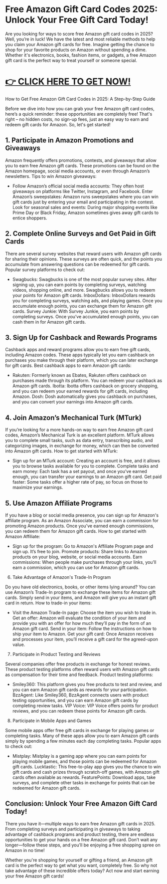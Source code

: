 # Free Amazon Gift Card Codes 2025: Unlock Your Free Gift Card Today!

Are you looking for ways to score free Amazon gift card codes in 2025? Well, you’re in luck! We have the latest and most reliable methods to help you claim your Amazon gift cards for free. Imagine getting the chance to shop for your favorite products on Amazon without spending a dime. Whether it's electronics, books, fashion items, or gadgets, a free Amazon gift card is the perfect way to treat yourself or someone special.

# [👉 CLICK HERE TO GET NOW!](https://fovie.xyz/prize/free-amazon-gift-cards.html)

How to Get Free Amazon Gift Card Codes in 2025: A Step-by-Step Guide

Before we dive into how you can grab your free Amazon gift card codes, here’s a quick reminder: these opportunities are completely free! That's right – no hidden costs, no sign-up fees, just an easy way to earn and redeem gift cards for Amazon. So, let's get started!

## 1. Participate in Amazon Promotions and Giveaways

Amazon frequently offers promotions, contests, and giveaways that allow you to earn free Amazon gift cards. These promotions can be found on the Amazon homepage, social media accounts, or even through Amazon’s newsletters.
Tips to win Amazon giveaways:

  *  Follow Amazon’s official social media accounts: They often host giveaways on platforms like Twitter, Instagram, and Facebook.
    Enter Amazon’s sweepstakes: Amazon runs sweepstakes where you can win gift cards just by entering your email and participating in the contest.
    Look for seasonal sales and events: During major shopping events like Prime Day or Black Friday, Amazon sometimes gives away gift cards to entice shoppers.

## 2. Complete Online Surveys and Get Paid in Gift Cards

There are several survey websites that reward users with Amazon gift cards for sharing their opinions. These surveys are often quick, and the points you accumulate from answering questions can be redeemed for gift cards.
Popular survey platforms to check out:

   * Swagbucks: Swagbucks is one of the most popular survey sites. After signing up, you can earn points by completing surveys, watching videos, shopping online, and more. Swagbucks allows you to redeem your points for Amazon gift cards.
    InboxDollars: InboxDollars rewards you for completing surveys, watching ads, and playing games. Once you accumulate enough points, you can exchange them for Amazon gift cards.
    Survey Junkie: With Survey Junkie, you earn points by completing surveys. Once you’ve accumulated enough points, you can cash them in for Amazon gift cards.

## 3. Sign Up for Cashback and Rewards Programs

Cashback apps and reward programs allow you to earn free gift cards, including Amazon codes. These apps typically let you earn cashback on purchases you make through their platform, which you can later exchange for gift cards.
Best cashback apps to earn Amazon gift cards:

   * Rakuten: Formerly known as Ebates, Rakuten offers cashback on purchases made through its platform. You can redeem your cashback as Amazon gift cards.
    Ibotta: Ibotta offers cashback on grocery shopping, and you can redeem your earned rewards for gift cards, including Amazon.
    Dosh: Dosh automatically gives you cashback on purchases, and you can convert your earnings into Amazon gift cards.

## 4. Join Amazon’s Mechanical Turk (MTurk)

If you’re looking for a more hands-on way to earn free Amazon gift card codes, Amazon’s Mechanical Turk is an excellent platform. MTurk allows you to complete small tasks, such as data entry, transcribing audio, and categorizing images, in exchange for money, which can then be converted into Amazon gift cards.
How to get started with MTurk:

   * Sign up for an MTurk account: Creating an account is free, and it allows you to browse tasks available for you to complete.
    Complete tasks and earn money: Each task has a set payout, and once you’ve earned enough, you can transfer your earnings to an Amazon gift card.
    Get paid faster: Some tasks offer a higher rate of pay, so focus on those to maximize your earnings.

## 5. Use Amazon Affiliate Programs

If you have a blog or social media presence, you can sign up for Amazon's affiliate program. As an Amazon Associate, you can earn a commission for promoting Amazon products. Once you’ve earned enough commissions, you can redeem them for Amazon gift cards.
How to get started with Amazon Affiliate:

   * Sign up for the program: Go to Amazon's Affiliate Program page and sign up. It’s free to join.
    Promote products: Share links to Amazon products on your blog, website, or social media accounts.
    Earn commissions: When people make purchases through your links, you’ll earn a commission, which you can use for Amazon gift cards.

6. Take Advantage of Amazon's Trade-In Program

Do you have old electronics, books, or other items lying around? You can use Amazon’s Trade-In program to exchange these items for Amazon gift cards. Simply send in your items, and Amazon will give you an instant gift card in return.
How to trade-in your items:

   * Visit the Amazon Trade-In page: Choose the item you wish to trade in.
    Get an offer: Amazon will evaluate the condition of your item and provide you with an offer for how much they’ll pay in the form of an Amazon gift card.
    Send in your item: Follow the instructions on how to ship your item to Amazon.
    Get your gift card: Once Amazon receives and processes your item, you’ll receive a gift card for the agreed-upon value.

7. Participate in Product Testing and Reviews

Several companies offer free products in exchange for honest reviews. These product testing platforms often reward users with Amazon gift cards as compensation for their time and feedback.
Product testing platforms:

   * Smiley360: This platform gives you free products to test and review, and you can earn Amazon gift cards as rewards for your participation.
    BzzAgent: Like Smiley360, BzzAgent connects users with product testing opportunities, and you can earn Amazon gift cards by completing review tasks.
    VIP Voice: VIP Voice offers points for product reviews, and you can redeem these points for Amazon gift cards.

8. Participate in Mobile Apps and Games

Some mobile apps offer free gift cards in exchange for playing games or completing tasks. Many of these apps allow you to earn Amazon gift cards simply by spending a few minutes each day completing tasks.
Popular apps to check out:

   * Mistplay: Mistplay is a gaming app where you can earn points for playing mobile games, and those points can be redeemed for Amazon gift cards.
    Lucktastic: This free-to-play app gives you the chance to win gift cards and cash prizes through scratch-off games, with Amazon gift cards often available as rewards.
    FeaturePoints: Download apps, take surveys, and complete other tasks in exchange for points that can be redeemed for Amazon gift cards.

## Conclusion: Unlock Your Free Amazon Gift Card Today!

There you have it—multiple ways to earn free Amazon gift cards in 2025. From completing surveys and participating in giveaways to taking advantage of cashback programs and product testing, there are endless opportunities to get your hands on a free Amazon gift card. Don’t wait any longer—follow these steps, and you’ll be enjoying a free shopping spree on Amazon in no time!

Whether you're shopping for yourself or gifting a friend, an Amazon gift card is the perfect way to get what you want, completely free. So why not take advantage of these incredible offers today? Act now and start earning your free Amazon gift cards!
